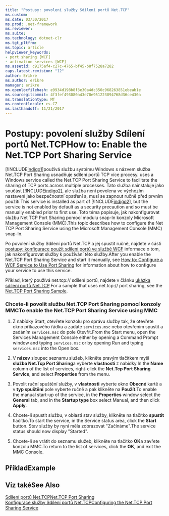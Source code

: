 ```yaml
---
title: "Postupy: povolení služby Sdílení portů Net.TCP"
ms.custom: 
ms.date: 03/30/2017
ms.prod: .net-framework
ms.reviewer: 
ms.suite: 
ms.technology: dotnet-clr
ms.tgt_pltfrm: 
ms.topic: article
helpviewer_keywords:
- port sharing [WCF]
- activation services [WCF]
ms.assetid: c9175af4-c27c-4765-bf45-b8f7528a7282
caps.latest.revision: "12"
author: Erikre
ms.author: erikre
manager: erikre
ms.openlocfilehash: e9934d198b8f3e30a4dc350c968263851ebeab1e
ms.sourcegitcommit: 4f3fef493080a43e70e951223894768d36ce430a
ms.translationtype: MT
ms.contentlocale: cs-CZ
ms.lasthandoff: 11/21/2017
---
```

# <a name="how-to-enable-the-nettcp-port-sharing-service"></a><span data-ttu-id="fdf9f-102">Postupy: povolení služby Sdílení portů Net.TCP</span><span class="sxs-lookup"><span data-stu-id="fdf9f-102">How to: Enable the Net.TCP Port Sharing Service</span></span>
[!INCLUDE[indigo1](../../../../includes/indigo1-md.md)]<span data-ttu-id="fdf9f-103">používá službu systému Windows s názvem služba Net.TCP Port Sharing usnadňuje sdílení portů TCP více procesy.</span><span class="sxs-lookup"><span data-stu-id="fdf9f-103"> uses a Windows service called the Net.TCP Port Sharing Service to facilitate the sharing of TCP ports across multiple processes.</span></span> <span data-ttu-id="fdf9f-104">Tato služba nainstaluje jako součást [!INCLUDE[indigo2](../../../../includes/indigo2-md.md)], ale služba není povolena ve výchozím nastavení jako bezpečnostní opatření a, musí se zapnout ručně před prvním použití.</span><span class="sxs-lookup"><span data-stu-id="fdf9f-104">This service is installed as part of [!INCLUDE[indigo2](../../../../includes/indigo2-md.md)], but the service is not enabled by default as a security precaution and so must be manually enabled prior to first use.</span></span> <span data-ttu-id="fdf9f-105">Toto téma popisuje, jak nakonfigurovat službu Net TCP Port Sharing pomocí modulu snap-In konzoly Microsoft Management Console (MMC).</span><span class="sxs-lookup"><span data-stu-id="fdf9f-105">This topic describes how to configure the Net TCP Port Sharing Service using the Microsoft Management Console (MMC) snap-In.</span></span>  
  
 <span data-ttu-id="fdf9f-106">Po povolení služby Sdílení portů Net.TCP a jej spustit ručně, najdete v části [postupy: konfigurace použít sdílení portů ve službě WCF](../../../../docs/framework/wcf/feature-details/how-to-configure-a-wcf-service-to-use-port-sharing.md) informace o tom, jak nakonfigurovat služby k používání této služby.</span><span class="sxs-lookup"><span data-stu-id="fdf9f-106">After you enable the Net.TCP Port Sharing Service and start it manually, see [How to: Configure a WCF Service to Use Port Sharing](../../../../docs/framework/wcf/feature-details/how-to-configure-a-wcf-service-to-use-port-sharing.md) for information about how to configure your service to use this service.</span></span>  
  
 <span data-ttu-id="fdf9f-107">Příklad, který používá net.tcp:// sdílení portů, najdete v článku [ukázka sdílení portů Net.TCP](../../../../docs/framework/wcf/samples/net-tcp-port-sharing-sample.md).</span><span class="sxs-lookup"><span data-stu-id="fdf9f-107">For a sample that uses net.tcp:// port sharing, see the [Net.TCP Port Sharing Sample](../../../../docs/framework/wcf/samples/net-tcp-port-sharing-sample.md).</span></span>  
  
### <a name="to-enable-the-nettcp-port-sharing-service-using-mmc"></a><span data-ttu-id="fdf9f-108">Chcete-li povolit službu Net.TCP Port Sharing pomocí konzoly MMC</span><span class="sxs-lookup"><span data-stu-id="fdf9f-108">To enable the Net.TCP Port Sharing Service using MMC</span></span>  
  
1.  <span data-ttu-id="fdf9f-109">Z nabídky Start, otevřete konzolu pro správu služby tak, že otevřete okno příkazového řádku a zadáte `services.msc` nebo otevřením spustit a zadáním `services.msc` do pole Otevřít.</span><span class="sxs-lookup"><span data-stu-id="fdf9f-109">From the Start menu, open the Services Management Console either by opening a Command Prompt window and typing `services.msc` or by opening Run and typing `services.msc` into the Open box.</span></span>  
  
2.  <span data-ttu-id="fdf9f-110">V **název** sloupec seznamu služeb, klikněte pravým tlačítkem myši **služba Net.Tcp Port Sharing**a vyberte **vlastnosti** z nabídky.</span><span class="sxs-lookup"><span data-stu-id="fdf9f-110">In the **Name** column of the list of services, right-click the **Net.Tcp Port Sharing Service**, and select **Properties** from the menu.</span></span>  
  
3.  <span data-ttu-id="fdf9f-111">Povolit ruční spuštění služby, v **vlastnosti** vyberte okno **Obecné** kartě a v **typ spuštění** pole vyberte ručně a pak klikněte na **Použít**.</span><span class="sxs-lookup"><span data-stu-id="fdf9f-111">To enable the manual start-up of the service, in the **Properties** window select the **General** tab, and in the **Startup type** box select Manual, and then click **Apply**.</span></span>  
  
4.  <span data-ttu-id="fdf9f-112">Chcete-li spustit službu, v oblasti stav služby, klikněte na tlačítko **spustit** tlačítko.</span><span class="sxs-lookup"><span data-stu-id="fdf9f-112">To start the service,  in the Service status area, click the **Start** button.</span></span> <span data-ttu-id="fdf9f-113">Stav služby by nyní měla zobrazovat "Začínáme".</span><span class="sxs-lookup"><span data-stu-id="fdf9f-113">The service status should now display "Started".</span></span>  
  
5.  <span data-ttu-id="fdf9f-114">Chcete-li se vrátit do seznamu služeb, klikněte na tlačítko **OK**a zavřete konzolu MMC.</span><span class="sxs-lookup"><span data-stu-id="fdf9f-114">To return to the list of services, click the **OK**, and exit the MMC Console.</span></span>  
  
## <a name="example"></a><span data-ttu-id="fdf9f-115">Příklad</span><span class="sxs-lookup"><span data-stu-id="fdf9f-115">Example</span></span>  
  
## <a name="see-also"></a><span data-ttu-id="fdf9f-116">Viz také</span><span class="sxs-lookup"><span data-stu-id="fdf9f-116">See Also</span></span>  
 [<span data-ttu-id="fdf9f-117">Sdílení portů Net.TCP</span><span class="sxs-lookup"><span data-stu-id="fdf9f-117">Net.TCP Port Sharing</span></span>](../../../../docs/framework/wcf/feature-details/net-tcp-port-sharing.md)  
 [<span data-ttu-id="fdf9f-118">Konfigurace služby Sdílení portů Net.TCP</span><span class="sxs-lookup"><span data-stu-id="fdf9f-118">Configuring the Net.TCP Port Sharing Service</span></span>](../../../../docs/framework/wcf/feature-details/configuring-the-net-tcp-port-sharing-service.md)
